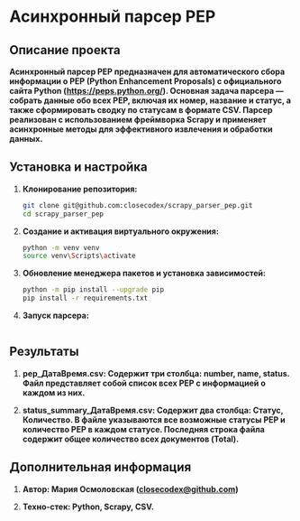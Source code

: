 # Асинхронный парсер PEP

## Описание проекта

**Асинхронный парсер PEP предназначен для автоматического сбора информации о PEP (Python Enhancement Proposals) с официального сайта Python (https://peps.python.org/). Основная задача парсера — собрать данные обо всех PEP, включая их номер, название и статус, а также сформировать сводку по статусам в формате CSV. Парсер реализован с использованием фреймворка Scrapy и применяет асинхронные методы для эффективного извлечения и обработки данных.**

## Установка и настройка

1. **Клонирование репозитория:**
    
    ```bash
    git clone git@github.com:closecodex/scrapy_parser_pep.git
    cd scrapy_parser_pep
    ```

2. **Создание и активация виртуального окружения:**

    ```bash
    python -m venv venv
    source venv\Scripts\activate
    ```

3. **Обновление менеджера пакетов и установка зависимостей:**
   
   ```bash
   python -m pip install --upgrade pip
   pip install -r requirements.txt
   ```

4. **Запуск парсера:**

   ```scrapy crawl pep
   ```
   
## Результаты

1. **pep_ДатаВремя.csv: Содержит три столбца: number, name, status. Файл представляет собой список всех PEP с информацией о каждом из них.**

2. **status_summary_ДатаВремя.csv: Содержит два столбца: Статус, Количество. В файле указываются все возможные статусы PEP и количество PEP в каждом статусе. Последняя строка файла содержит общее количество всех документов (Total).**

## Дополнительная информация

1. **Автор: Мария Осмоловская (closecodex@github.com)**

2. **Техно-стек: Python, Scrapy, CSV.**